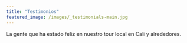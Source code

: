 ```yaml
---
title: "Testimonios"
featured_image: /images/_testimonials-main.jpg
---
```


La gente que ha estado feliz en nuestro tour local en Cali y alrededores.
